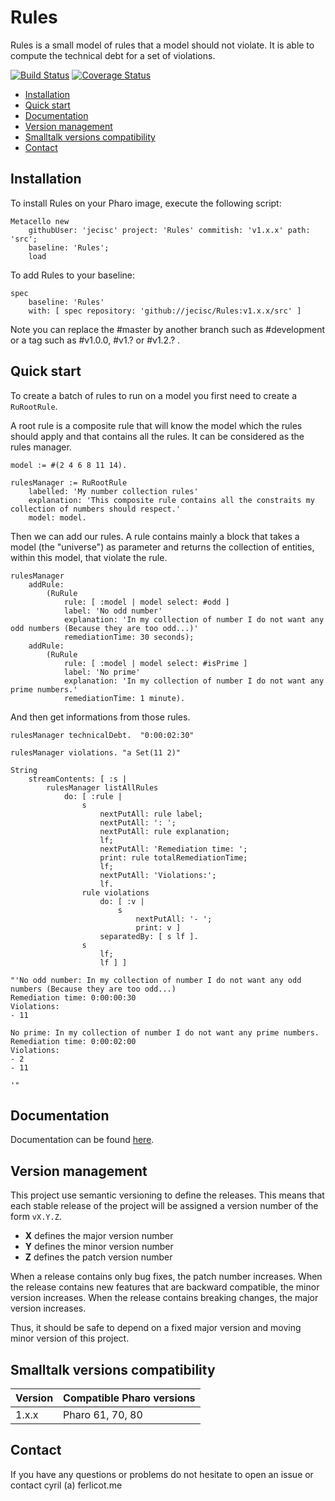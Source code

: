 # Rules

Rules is a small model of rules that a model should not violate. It is able to compute the technical debt for a set of violations.

[![Build Status](https://travis-ci.org/jecisc/Rules.svg?branch=master)](https://travis-ci.org/jecisc/Rules) [![Coverage Status](https://coveralls.io/repos/github/jecisc/Rules/badge.svg)](https://coveralls.io/github/jecisc/Rules)

  - [Installation](#installation)
  - [Quick start](#quick-start)
  - [Documentation](#documentation)
  - [Version management](#version-management)
  - [Smalltalk versions compatibility](#smalltalk-versions-compatibility)
  - [Contact](#contact)

## Installation

To install Rules on your Pharo image, execute the following script: 

```Smalltalk
Metacello new
	githubUser: 'jecisc' project: 'Rules' commitish: 'v1.x.x' path: 'src';
	baseline: 'Rules';
	load
```

To add Rules to your baseline:

```Smalltalk
spec
	baseline: 'Rules'
	with: [ spec repository: 'github://jecisc/Rules:v1.x.x/src' ]
```

Note you can replace the #master by another branch such as #development or a tag such as #v1.0.0, #v1.? or #v1.2.? .

## Quick start

To create a batch of rules to run on a model you first need to create a `RuRootRule`.

A root rule is a composite rule that will know the model which the rules should apply and that contains all the rules. It can be considered as the rules manager.

```Smalltalk
model := #(2 4 6 8 11 14).

rulesManager := RuRootRule
	labelled: 'My number collection rules'
	explanation: 'This composite rule contains all the constraits my collection of numbers should respect.'
	model: model.
```

Then we can add our rules. A rule contains mainly a block that takes a model (the "universe") as parameter and returns the collection of entities, within this model, that violate the rule.

```Smalltalk
rulesManager
	addRule:
		(RuRule
			rule: [ :model | model select: #odd ]
			label: 'No odd number'
			explanation: 'In my collection of number I do not want any odd numbers (Because they are too odd...)'
			remediationTime: 30 seconds);
	addRule:
		(RuRule
			rule: [ :model | model select: #isPrime ]
			label: 'No prime'
			explanation: 'In my collection of number I do not want any prime numbers.'
			remediationTime: 1 minute).
```

And then get informations from those rules.

```Smalltalk
rulesManager technicalDebt.  "0:00:02:30"

rulesManager violations. "a Set(11 2)"

String
	streamContents: [ :s | 
		rulesManager listAllRules
			do: [ :rule | 
				s
					nextPutAll: rule label;
					nextPutAll: ': ';
					nextPutAll: rule explanation;
					lf;
					nextPutAll: 'Remediation time: ';
					print: rule totalRemediationTime;
					lf;
					nextPutAll: 'Violations:';
					lf.
				rule violations
					do: [ :v | 
						s
							nextPutAll: '- ';
							print: v ]
					separatedBy: [ s lf ].
				s
					lf;
					lf ] ]

"'No odd number: In my collection of number I do not want any odd numbers (Because they are too odd...)
Remediation time: 0:00:00:30
Violations:
- 11

No prime: In my collection of number I do not want any prime numbers.
Remediation time: 0:00:02:00
Violations:
- 2
- 11

'"
```

## Documentation

Documentation can be found [here](documentation/Documentation.md).

## Version management 

This project use semantic versioning to define the releases. This means that each stable release of the project will be assigned a version number of the form `vX.Y.Z`. 

- **X** defines the major version number
- **Y** defines the minor version number 
- **Z** defines the patch version number

When a release contains only bug fixes, the patch number increases. When the release contains new features that are backward compatible, the minor version increases. When the release contains breaking changes, the major version increases. 

Thus, it should be safe to depend on a fixed major version and moving minor version of this project.

## Smalltalk versions compatibility

| Version 	| Compatible Pharo versions 	|
|-------------	|---------------------------	|
| 1.x.x       	| Pharo 61, 70, 80		|

## Contact

If you have any questions or problems do not hesitate to open an issue or contact cyril (a) ferlicot.me 
